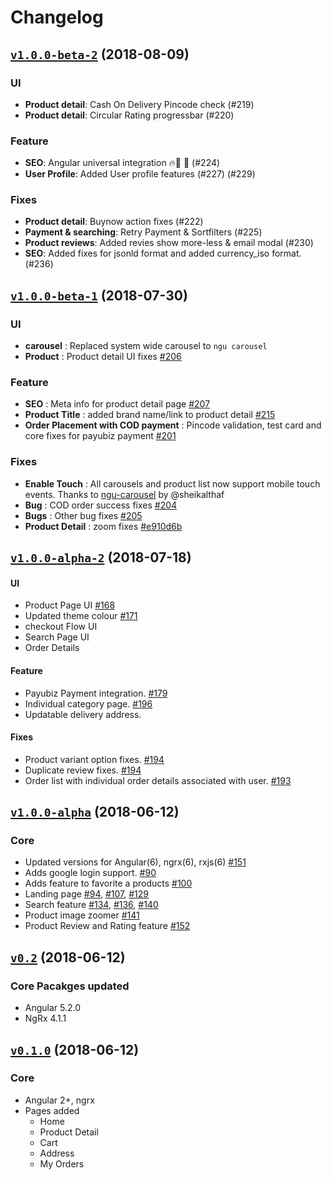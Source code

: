 # Changelog

## [`v1.0.0-beta-2`][tag-1_0_0-beta-2] (2018-08-09)

### UI

* **Product detail**: Cash On Delivery Pincode check (#219)
* **Product detail**: Circular Rating progressbar (#220)

### Feature

* **SEO**: Angular universal integration 🔥🚀 🍰 (#224)
* **User Profile**: Added User profile features (#227) (#229)

### Fixes

* **Product detail**: Buynow action fixes (#222)
* **Payment & searching**: Retry Payment & Sortfilters (#225)
* **Product reviews**: Added revies show more-less & email modal (#230)
* **SEO**: Added fixes for jsonld format and added currency_iso format. (#236)

## [`v1.0.0-beta-1`][tag-1_0_0-beta-1] (2018-07-30)

### UI

- **carousel** : Replaced system wide carousel to `ngu carousel`
- **Product** : Product detail UI fixes [#206](https://github.com/aviabird/angularspree/pull/206)

### Feature

- **SEO** : Meta info for product detail page [#207](https://github.com/aviabird/angularspree/pull/207)
- **Product Title** : added brand name/link to product detail [#215](https://github.com/aviabird/angularspree/pull/215)
- **Order Placement with COD payment** : Pincode validation, test card and core fixes for payubiz payment [#201](https://github.com/aviabird/angularspree/pull/201)

### Fixes

- **Enable Touch** : All carousels and product list now support mobile touch events. Thanks to [ngu-carousel](https://github.com/sheikalthaf/ngu-carousel) by @sheikalthaf
- **Bug** : COD order success fixes [#204](https://github.com/aviabird/angularspree/pull/204)
- **Bugs** : Other bug fixes [#205](https://github.com/aviabird/angularspree/pull/205)
- **Product Detail** : zoom fixes [#e910d6b](
https://github.com/aviabird/angularspree/pull/218/commits/e910d6b5048eff58d9af53e61e1305dbef73cc64)


## [`v1.0.0-alpha-2`][tag-1_0_0-alpha-2] (2018-07-18)

#### UI

* Product Page UI [#168](https://github.com/aviabird/angularspree/pull/168)
* Updated theme colour [#171](https://github.com/aviabird/angularspree/pull/171)
* checkout Flow UI
* Search Page UI
* Order Details

#### Feature

* Payubiz Payment integration. [#179](https://github.com/aviabird/angularspree/pull/179)
* Individual category page. [#196](https://github.com/aviabird/angularspree/pull/196)
* Updatable delivery address.
 
#### Fixes

* Product variant option fixes. [#194](https://github.com/aviabird/angularspree/pull/194)
* Duplicate review fixes. [#194](https://github.com/aviabird/angularspree/pull/194)
* Order list with individual order details associated with user. [#193](https://github.com/aviabird/angularspree/pull/193)


## [`v1.0.0-alpha`][tag-1_0_0-alpha] (2018-06-12)

### Core
* Updated versions for Angular(6), ngrx(6), rxjs(6) [#151](https://github.com/aviabird/angularspree/pull/151)
* Adds google login support. [#90](https://github.com/aviabird/angularspree/pull/90)
* Adds feature to favorite a products [#100](https://github.com/aviabird/angularspree/pull/100)
* Landing page [#94](https://github.com/aviabird/angularspree/pull/94), [#107](https://github.com/aviabird/angularspree/pull/107), [#129](https://github.com/aviabird/angularspree/pull/129)
* Search feature [#134](https://github.com/aviabird/angularspree/pull/134), [#136](https://github.com/aviabird/angularspree/pull/136), [#140](https://github.com/aviabird/angularspree/pull/140)
* Product image zoomer [#141](https://github.com/aviabird/angularspree/pull/141)
* Product Review and Rating feature [#152](https://github.com/aviabird/angularspree/pull/152)

## [`v0.2`][tag-0_2] (2018-06-12)

### Core Pacakges updated
* Angular 5.2.0
* NgRx 4.1.1

## [`v0.1.0`][tag-0_1_0] (2018-06-12)

### Core
* Angular 2+, ngrx
* Pages added
  * Home
  * Product Detail
  * Cart
  * Address
  * My Orders

[tag-1_0_0-beta-2]: https://github.com/aviabird/angularspree/releases/tag/v1.0.0-beta-2
[tag-1_0_0-beta-1]: https://github.com/aviabird/angularspree/releases/tag/v1.0.0-beta-1
[tag-1_0_0-alpha-2]: https://github.com/aviabird/angularspree/releases/tag/v1.0.0-alpha-2
[tag-1_0_0-alpha]: https://github.com/aviabird/angularspree/releases/tag/v1.0.0-alpha
[tag-0_2]: https://github.com/aviabird/angularspree/releases/tag/v0.2
[tag-0_1_0]: https://github.com/aviabird/angularspree/releases/tag/v0.1.0

